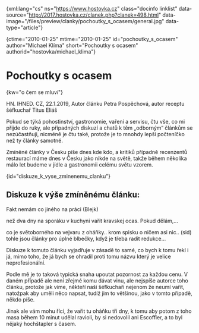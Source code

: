 
{xml:lang="cs" ns="https://www.hostovka.cz" class="docinfo linklist" data-source="http://2017.hostovka.cz/clanek.php?clanek=498.html" data-image="/files/preview/clanky/pochoutky\_s\_ocasem/general.jpg" data-type="article"}

{ctime="2010-01-25" mtime="2010-01-25" id="pochoutky\_s\_ocasem" author="Michael Klíma" short="Pochoutky s ocasem" authorid="hostovka/michael_klima"}

# Pochoutky s ocasem

<!-- generated attribute kw by user_udpatekw.sh on 2020-04-21, do not edit -->

{kw="o čem se mluví"}

HN. IHNED. CZ, 22.1.2019, Autor článku Petra Pospěchová, autor receptu šéfkuchař Titus Eliáš 

Pokud se týká pohostinství, gastronomie, vaření a servisu, čtu vše, co mi přijde do ruky, ale případných diskuzí a chatů k těm „odborným“ článkům se nezúčastňuji, nicméně je čtu také, protože je to mnohdy lepší počteníčko než ty články samotné.

Zmíněné články v Česku píše dnes kde kdo, a kritiků případně recenzentů restaurací máme dnes v Česku jako nikde na světě, takže během několika málo let budeme v jídle a gastronomii celému světu vzorem.

{id="diskuze\_k\_vyse\_zminenemu\_clanku"}

## Diskuze k výše zmíněnému článku:

Fakt nemám co jiného na práci (Blejk)

než dva dny na sporáku v kuchyni vařit kravskej ocas. Pokud dělám,...

co je světoborného na vejvaru z oháňky.. krom spisku o ničem asi nic.. (sid) tohle jsou články pro úplné blbečky, když je třeba radit redukce...

Diskuze k tomuto článku vyjadřuje v zásadě to samé, co bych k tomu řekl i já, mimo toho, že já bych se ohradil proti tomu názvu který je velice neprofesionální.

Podle mě je to taková typická snaha upoutat pozornost za každou cenu. V daném případě ale není zřejmé komu dávat vinu, ale nejspíše autorce toho článku, protože jak víme, někteří naši šéfkuchaři nejenom že neumí vařit, natožpak aby uměli něco napsat, tudíž jim to většinou, jako v tomto případě, někdo píše.

Jinak ale vám mohu říci, že vařit tu oháňku tři dny, k tomu aby potom z toho masa během 10 minut udělal ravioli, by si nedovolil ani Escoffier, a to byl nějaký hochštapler s časem.

